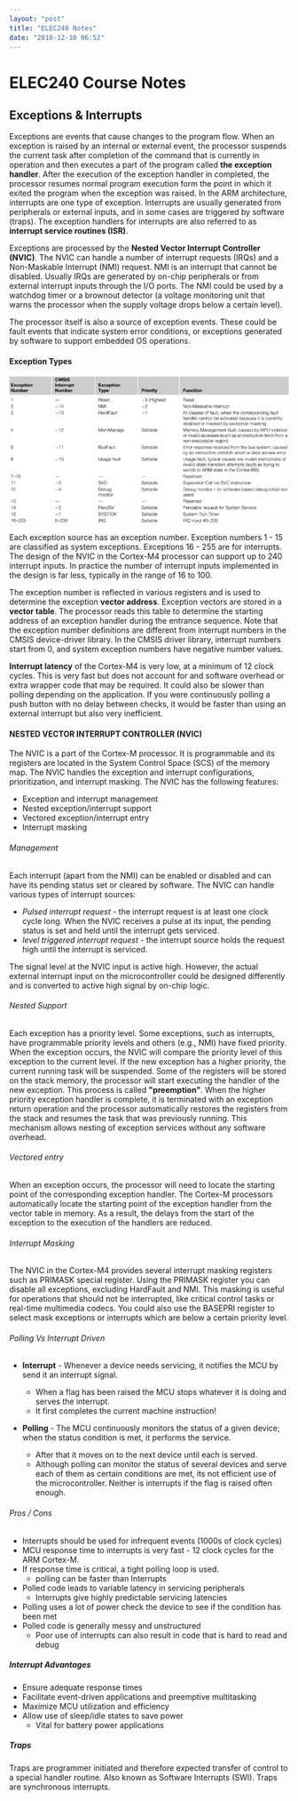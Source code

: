 ```yaml
---
layout: "post"
title: "ELEC240 Notes"
date: "2018-12-10 06:52"
---
```


# ELEC240 Course Notes

## Exceptions & Interrupts

Exceptions are events that cause changes to the program flow. When an exception is raised by an internal or external event, the processor suspends the current task after completion of the command that is currently in operation and then executes a part of the program called **the exception handler**. After the execution of the exception handler in completed, the processor resumes normal program execution form the point in which it exited the program when the exception was raised. In the ARM architecture, interrupts are one type of exception. Interrupts are usually generated from peripherals or external inputs, and in some cases are triggered by software (traps). The exception handlers for interrupts are also referred to as **interrupt service routines (ISR)**.

Exceptions are processed by the **Nested Vector Interrupt Controller (NVIC)**. The NVIC can handle a number of interrupt requests (IRQs) and a Non-Maskable Interrupt (NMI) request. NMI is an interrupt that cannot be disabled.  Usually IRQs are generated by on-chip peripherals or from external interrupt inputs through the I/O ports. The NMI could be used by a watchdog timer or a brownout detector (a voltage monitoring unit that warns the processor when the supply voltage drops below a certain level).

The processor itself is also a source of exception events. These could be fault events that indicate system error conditions, or exceptions generated by software to support embedded OS operations.

#### Exception Types

![alt text](https://raw.githubusercontent.com/fordj06/ELEC240/master/img/interrupt_types.png "exception types")


Each exception source has an exception number. Exception numbers 1 - 15 are classified as system exceptions. Exceptions 16 - 255 are for interrupts. The design of the NVIC in the Cortex-M4 processor can support up to 240 interrupt inputs. In practice the number of interrupt inputs implemented in the design is far less, typically in the range of 16 to 100.

The exception number is reflected in various registers and is used to determine the exception **vector address**. Exception vectors are stored in a **vector table**. The processor reads this table to determine the starting address of an exception handler during the entrance sequence. Note that the exception number definitions are different from interrupt numbers in the CMSIS device-driver library. In the CMSIS driver library, interrupt numbers start from 0, and system exception numbers have negative number values.

**Interrupt latency** of the Cortex-M4 is very low, at a minimum of 12 clock cycles. This is very fast but does not account for and software overhead or extra wrapper code that may be required. It could also be slower than polling depending on the application. If you were continuously polling a push button with no delay between checks, it would be faster than using an external interrupt but also very inefficient.  

#### NESTED VECTOR INTERRUPT CONTROLLER (NVIC)

The NVIC is a part of the Cortex-M processor. It is programmable and its registers are located in the System Control Space (SCS) of the memory map. The NVIC handles the exception and interrupt configurations, prioritization, and interrupt masking. The NVIC has the following features:

  - Exception and interrupt management
  - Nested exception/interrupt support
  - Vectored exception/interrupt entry
  - Interrupt masking

###### Management
Each interrupt (apart from the NMI) can be enabled or disabled and can have its pending status set or cleared by software. The NVIC can handle various types of interrupt sources:

  - *Pulsed interrupt request* - the interrupt request is at least one clock cycle long. When the NVIC receives a pulse at its input, the pending status is set and held until the interrupt gets serviced.
  - *level triggered interrupt request* - the interrupt source holds the request high until the interrupt is serviced.

The signal level at the NVIC input is active high. However, the actual external interrupt input on the microcontroller could be designed differently and is converted to active high signal by on-chip logic.

###### Nested Support
Each exception has a priority level. Some exceptions, such as interrupts, have programmable priority levels and others (e.g., NMI) have fixed priority. When the exception occurs, the NVIC will compare the priority level of this exception to the current level. If the new exception has a higher priority, the current running task will be suspended. Some of the registers will be stored on the stack memory, the processor will start executing the handler of the new exception. This process is called **"preemption"**. When the higher priority exception handler is complete, it is terminated with an exception return operation and the processor automatically restores the registers from the stack and resumes the task that was previously running. This mechanism allows nesting of exception services without any software overhead.

###### Vectored entry
When an exception occurs, the processor will need to locate the starting point of the corresponding exception handler. The Cortex-M processors automatically locate the starting point of the exception handler from the vector table in memory. As a result, the delays from the start of the exception to the execution of the handlers are reduced.

###### Interrupt Masking
The NVIC in the Cortex-M4 provides several interrupt masking registers such as PRIMASK special register. Using the PRIMASK register you can disable all exceptions, excluding HardFault and NMI. This masking is useful for operations that should not be interrupted, like critical control tasks or real-time multimedia codecs. You could also use the BASEPRI register to select mask exceptions or interrupts which are below a certain priority level.


###### Polling Vs Interrupt Driven

- **Interrupt** - Whenever a device needs servicing, it notifies the MCU by send it an interrupt signal.
  - When a flag has been raised the MCU stops whatever it is doing and serves the interrupt.
  - It first completes the current machine instruction!

- **Polling** - The MCU continuously monitors the status of a given device; when the status condition is met, it performs the service.
  - After that it moves on to the next device until each is served.
  - Although polling can monitor the status of several devices and serve each of them as certain conditions are met, its not efficient use of the microcontroller. Neither is interrupts if the flag is raised often enough.

###### Pros / Cons

- Interrupts should be used for infrequent events (1000s of clock cycles)
- MCU response time to interrupts is very fast - 12 clock cycles for the ARM Cortex-M.
- If response time is critical, a tight polling loop is used.
  - polling can be faster than Interrupts
- Polled code leads to variable latency in servicing peripherals
  - Interrupts give highly predictable servicing latencies
- Polling uses a lot of power check the device to see if the condition has been met
- Polled code is generally messy and unstructured
  - Poor use of interrupts can also result in code that is hard to read and debug


##### Interrupt Advantages

- Ensure adequate response times
- Facilitate event-driven applications and preemptive multitasking
- Maximize MCU utilization and efficiency
- Allow use of sleep/idle states to save power
  - Vital for battery power applications

##### Traps
Traps are programmer initiated and therefore expected transfer of control to a special handler routine. Also known as Software Interrupts (SWI). Traps are synchronous interrupts.
